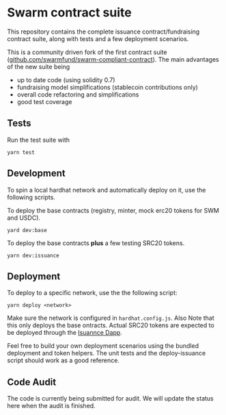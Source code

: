 # Swarm contract suite

This repository contains the complete issuance contract/fundraising contract suite, along with tests
and a few deployment scenarios.

This is a community driven fork of the first contract suite ([github.com/swarmfund/swarm-compliant-contract](https://github.com/swarmfund/swarm-compliant-contract)). The main advantages of the new suite being
- up to date code (using solidity 0.7)
- fundraising model simplifications (stablecoin contributions only)
- overall code refactoring and simplifications
- good test coverage 

## Tests
Run the test suite with

    yarn test

## Development

To spin a local hardhat network and automatically deploy on it, use the following scripts.

To deploy the base contracts (registry, minter, mock erc20 tokens for SWM and USDC).

    yard dev:base 

To deploy the base contracts **plus** a few testing SRC20 tokens.

    yarn dev:issuance  

## Deployment

To deploy to a specific network, use the the following script:
    
    yarn deploy <network>
     
Make sure the network is configured in `hardhat.config.js`. Also Note that this only deploys the
base ontracts. Actual SRC20 tokens are expected to be deployed through the 
[Isuannce Dapp](https://github.com/my-swarm/issuance). 

Feel free to build your own deployment scenarios using the bundled deployment and token helpers. 
The unit tests and the deploy-issuance script should work as a good reference.
  
## Code Audit

The code is currently being submitted for audit. We will update the status here when the audit is finished.